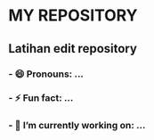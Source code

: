 # **MY REPOSITORY**
## Latihan edit repository
### - 😄 Pronouns: ...
### - ⚡ Fun fact: ...
### - 🔭 I’m currently working on: ...

<!--
**alifamartia/alifamartia** is a ✨ _special_ ✨ repository because its `README.md` (this file) appears on your GitHub profile.

Here are some ideas to get you started:

- 🔭 I’m currently working on ...
- 🌱 I’m currently learning ...
- 👯 I’m looking to collaborate on ...
- 🤔 I’m looking for help with ...
- 💬 Ask me about ...
- 📫 How to reach me: ...
- 😄 Pronouns: ...
- ⚡ Fun fact: ...
-->
